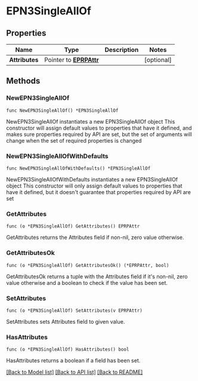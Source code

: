 # EPN3SingleAllOf

## Properties

Name | Type | Description | Notes
------------ | ------------- | ------------- | -------------
**Attributes** | Pointer to [**EPRPAttr**](EP_RP-Attr.md) |  | [optional] 

## Methods

### NewEPN3SingleAllOf

`func NewEPN3SingleAllOf() *EPN3SingleAllOf`

NewEPN3SingleAllOf instantiates a new EPN3SingleAllOf object
This constructor will assign default values to properties that have it defined,
and makes sure properties required by API are set, but the set of arguments
will change when the set of required properties is changed

### NewEPN3SingleAllOfWithDefaults

`func NewEPN3SingleAllOfWithDefaults() *EPN3SingleAllOf`

NewEPN3SingleAllOfWithDefaults instantiates a new EPN3SingleAllOf object
This constructor will only assign default values to properties that have it defined,
but it doesn't guarantee that properties required by API are set

### GetAttributes

`func (o *EPN3SingleAllOf) GetAttributes() EPRPAttr`

GetAttributes returns the Attributes field if non-nil, zero value otherwise.

### GetAttributesOk

`func (o *EPN3SingleAllOf) GetAttributesOk() (*EPRPAttr, bool)`

GetAttributesOk returns a tuple with the Attributes field if it's non-nil, zero value otherwise
and a boolean to check if the value has been set.

### SetAttributes

`func (o *EPN3SingleAllOf) SetAttributes(v EPRPAttr)`

SetAttributes sets Attributes field to given value.

### HasAttributes

`func (o *EPN3SingleAllOf) HasAttributes() bool`

HasAttributes returns a boolean if a field has been set.


[[Back to Model list]](../README.md#documentation-for-models) [[Back to API list]](../README.md#documentation-for-api-endpoints) [[Back to README]](../README.md)


